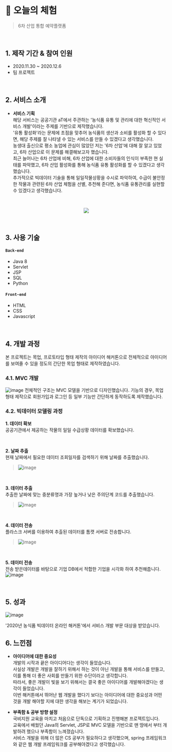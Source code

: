 # :pushpin: 오늘의 체험
>6차 산업 통합 예약플랫폼

</br>

## 1. 제작 기간 & 참여 인원
- 2020.11.30 ~ 2020.12.6
- 팀 프로젝트

</br>

## 2. 서비스 소개

- __서비스 기획__  
해당 서비스는 공공기관 aT에서 주관하는 '농식품 유통 및 관리에 대한 혁신적인 서비스 개발'이라는 주제를 기반으로 제작했습니다.  
'유통 활성화'라는 문제에 초점을 맞추어 농식품의 생산과 소비를 활성화 할 수 있다면, 해당 주제를 잘 나타낼 수 있는 서비스를 만들 수 있겠다고 생각했습니다.  
농생대 출신으로 평소 농업에 관심이 많았던 저는 '6차 산업'에 대해 잘 알고 있었고, 6차 산업으로 이 문제를 해결해보고자 했습니다.  
최근 늘어나는 6차 산업에 비해, 6차 산업에 대한 소비자들의 인식이 부족한 현 실태를 파악했고, 6차 산업 활성화를 통해 농식품 유통 활성화를 할 수 있겠다고 생각했습니다.  
추가적으로 빅데이터 기술을 통해 일일작물상황을 수시로 파악하여, 수급이 불안정한 작물과 관련된 6차 산업 체험을 선별, 추천해 준다면, 농식품 유통관리를 실현할 수 있겠다고 생각했습니다.  

</br>
<p align="center"><img src="https://user-images.githubusercontent.com/70616657/117564382-bde80c00-b0e6-11eb-96ce-97255baede02.png"></p>

</br>

## 3. 사용 기술
#### `Back-end`
  - Java 8
  - Servlet
  - JSP
  - SQL
  - Python
#### `Front-end`
  - HTML
  - CSS
  - Javascript

</br>


## 4. 개발 과정
본 프로젝트는 목업, 프로토타입 형태 제작의 아이디어 해커톤으로 전체적으로 아이디어를 보여줄 수 있을 정도의 간단한 목업 형태로 제작하였습니다.

### 4.1. MVC 개발
![image](https://user-images.githubusercontent.com/70616657/117564508-4ff01480-b0e7-11eb-9ccd-b517c348848e.png)
전체적인 구조는 MVC 모델을 기반으로 디자인했습니다.
기능의 경우, 목업 형태 제작으로 회원가입과 로그인 등 일부 기능만 간단하게 동작하도록 제작했습니다.

### 4.2. 빅데이터 모델링 과정
__1. 데이터 확보__  
공공기관에서 제공하는 작물의 일일 수급상황 데이터를 확보했습니다.

</br>

__2. 날짜 추출__  
현재 날짜에서 필요한 데이터 조회일자를 검색하기 위해 날짜를 추출했습니다.
> ![image](https://user-images.githubusercontent.com/70616657/117564675-300d2080-b0e8-11eb-8211-208db9a3c5ac.png)

</br>

__3. 데이터 추출__  
추출한 날짜에 맞는 중분류명과 가장 높거나 낮은 주의단계 코드를 추출했습니다.
> ![image](https://user-images.githubusercontent.com/70616657/117564699-4c10c200-b0e8-11eb-977f-bd90ebd49da4.png)

</br>

__4. 데이터 전송__  
플라스크 서버를 이용하여 추출된 데이터를 톰캣 서버로 전송합니다.
> ![image](https://user-images.githubusercontent.com/70616657/117564739-7febe780-b0e8-11eb-947b-5c7f86eacfd1.png)

</br>

__5. 데이터 전송__  
전송 받은데이터를 바탕으로 기업 DB에서 적합한 기업을 시각화 하여 추천해줍니다.
![image](https://user-images.githubusercontent.com/70616657/117564749-89754f80-b0e8-11eb-947d-bdc51359f127.png)

</br>

## 5. 성과
![image](https://user-images.githubusercontent.com/70616657/117564813-e6710580-b0e8-11eb-870a-d681a0ba6a7c.png)  

'2020년 농식품 빅데이터 온라인 해커톤'에서 서비스 개발 부문 대상을 받았습니다.

## 6. 느낀점
- __아이디어에 대한 중요성__  
개발의 시작과 끝은 아이디어다는 생각이 들었습니다.  
사실상 개발은 개발을 잘하기 위해서 하는 것이 아닌 개발을 통해 서비스를 만들고, 이를 통해 더 좋은 사회를 만들기 위한 수단이라고 생각합니다.  
따라서, 좋은 개발이 빛을 보기 위해서는 결국 좋은 아이디어를 개발해야겠다는 생각이 들었습니다.  
이번 해커톤에서 뛰어난 웹 개발을 했다기 보다는 아이디어에 대한 중요성과 어떤 것을 개발 해야할 지에 대한 생각을 해보는 계기가 되었습니다.  

- __부족함 & 공부 방향 설정__  
국비지원 교육을 마치고 처음으로 단독으로 기획하고 진행해본 프로젝트입니다.  
교육에서 배웠던 Java의 Servlet, JSP로 MVC 모델을 기반으로 맨 땅에서 부터 개발하려 했으나 부족함이 느껴졌습니다.  
서비스 개발을 위해 더 많은 CS 공부가 필요하다고 생각했으며, spring 프레임워크와 같은 웹 개발 프레임워크를 공부해야겠다고 생각했습니다.  
